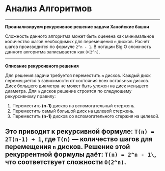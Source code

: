 # Анализ Алгоритмов
___
**Проанализируем рекурсивное решение задачи Ханойские башни**

Сложность данного алгоритма может быть оценена как минимальное
количество шагов необходимых для перемещения `n` дисков.
Расчёт шагов производится по формуле `2^n - 1`.
В нотации Big O сложность данного алгоритма записывается как `O(2^n)`.

---
**Описание рекурсивного решения**

Для решения задачи требуется переместить `n` дисков. Каждый диск
перемещается в зависимости от состояния всех остальных дисков.
Диск большего диаметра не может быть уложен на диск меньшего диаметра.
Для `n` дисков решение строится по следующему рекурсивному правилу:

1. Переместить **(n-1)** дисков на вспомогательный стержень.
2. Переместить самый большой диск на целевой стержень.
3. Переместить **(n-1)** дисков со вспомогательного стержня на целевой.

Это приводит к рекурсивной формуле: `T(n) = 2T(n-1) + 1`, где `T(n)` — количество
шагов для перемещения `n` дисков. Решение этой рекуррентной формулы даёт: 
`T(n) = 2^n - 1\`, что соответствует сложности `O(2^n)`.
---